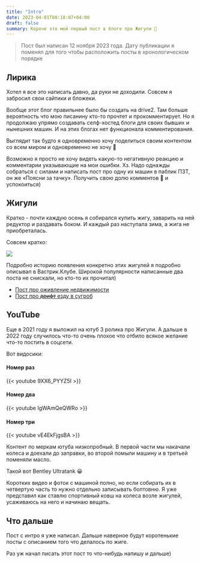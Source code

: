 ```yaml
---
title: "Intro"
date: 2023-04-01T00:18:07+04:00
draft: false
summary: Короче это мой первый пост в блоге про Жигули 🙂 
---
```



> Пост был написан 12 ноября 2023 года. Дату публикации я поменял для того чтобы расположить посты в хронологическом порядке

## Лирика

Хотел я все это написать давно, да руки не доходили. Совсем я забросил свои сайтики и бложеки. 

Вообще этот блог правильнее было бы создать на drive2. Там больше вероятность что мою писанину кто-то прочтет и прокомментирует. Но я продолжаю упрямо создавать селф-хостед блоги для своих бывших и нынешних машин. И на этих блогах нет функционала комментирования.

Выглядит так будто я одновременно хочу поделиться своим контентом со всем миром и одновременно не хочу 🙂

Возможно я просто не хочу видеть какую-то негативную реакцию и комментарии указывающие на мои ошибки. Хз. Надо однажды собраться с силами и написать пост про одну их машин в паблик ПЗТ, он же «Поясни за тачку». Получить свою долю комментов 💩 и успокоиться) 

## Жигули

Кратко - почти каждую осень я собирался купить жигу, заварить на ней редуктор и раздавать боком. И каждый раз наступала зима, а жига не приобреталась.

Совсем кратко:

![](/uploads/intro_meme.jpg)

Подробно историю появления конкретно этих жигулей я подробно описывал в Вастрик.Клубе. Широкой популярности написанные два поста не снискали, но кто-то их прочитал)

- [Пост про оживление недвижимости](https://vas3k.club/post/1988539/)
- [Пост про ~~дрифт~~ езду в сугроб](https://vas3k.club/post/19887/)

## YouTube

Еще в 2021 году я выложил на ютуб 3 ролика про Жигули. А дальше в 2022 году случилось что-то очень плохое что отбило всякое желание что-то постить в соцсети.

Вот видосики:

#### Номер раз
{{< youtube 9XX6_PYYZ5I >}}

#### Номер два
{{< youtube IgWAmQeQWRo >}}

#### Номер три
{{< youtube vE4EkFjgsBA >}}

Контент по меркам ютуба низкопробный. В первой части мы накачали колеса и доехали до заправки, во второй помыли машину и в третьей поменяли масло. 

Такой вот Bentley Ultratank 😀

Коротких видео и фоток с машиной полно, но если собирать их в четвертую часть то нужно отдельно записывать болтовню. Я уже представил как ставлю спортивный ковш на колеса возле жигулей, усаживаюсь на него и начинаю вещать.

## Что дальше

Пост с интро я уже написал. Дальше наверное будут коротенькие посты с описанием того что делалось по жиге. 

Раз уж начал писать этот пост то что-нибудь напишу и дальше)
